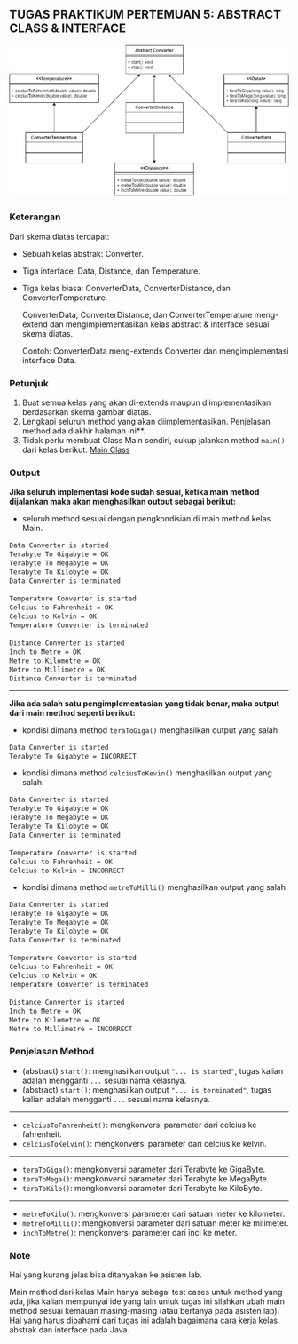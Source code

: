 ## TUGAS PRAKTIKUM PERTEMUAN 5: ABSTRACT CLASS & INTERFACE
![Skema](https://raw.githubusercontent.com/farhanr/lab-pbo/master/Soal/5/assets/skema-diagram.png)
### Keterangan
Dari skema diatas terdapat:
* Sebuah kelas abstrak: Converter.
* Tiga interface: Data, Distance, dan Temperature.
* Tiga kelas biasa: ConverterData, ConverterDistance, dan ConverterTemperature.

  ConverterData, ConverterDistance, dan ConverterTemperature meng-extend dan mengimplementasikan kelas abstract & interface sesuai skema diatas.
  
  
  Contoh: ConverterData meng-extends Converter dan mengimplementasi interface Data.
### Petunjuk
1. Buat semua kelas yang akan di-extends maupun diimplementasikan berdasarkan skema gambar diatas.
2. Lengkapi seluruh method yang akan diimplementasikan. Penjelasan method ada diakhir halaman ini**.
3. Tidak perlu membuat Class Main sendiri, cukup jalankan method `main()` dari kelas berikut: [Main Class](../5/assets/Main.java)

### Output
**Jika seluruh implementasi kode sudah sesuai, ketika main method dijalankan maka akan menghasilkan output sebagai berikut:**
* seluruh method sesuai dengan pengkondisian di main method kelas Main.

```
Data Converter is started
Terabyte To Gigabyte = OK
Terabyte To Megabyte = OK
Terabyte To Kilobyte = OK
Data Converter is terminated

Temperature Converter is started
Celcius to Fahrenheit = OK
Celcius to Kelvin = OK
Temperature Converter is terminated

Distance Converter is started
Inch to Metre = OK
Metre to Kilometre = OK
Metre to Millimetre = OK
Distance Converter is terminated
```
___
**Jika ada salah satu pengimplementasian yang tidak benar, maka output dari main method seperti berikut:**
* kondisi dimana method `teraToGiga()` menghasilkan output yang salah

```
Data Converter is started
Terabyte To Gigabyte = INCORRECT
```
* kondisi dimana method `celciusToKevin()` menghasilkan output yang salah:

```
Data Converter is started
Terabyte To Gigabyte = OK
Terabyte To Megabyte = OK
Terabyte To Kilobyte = OK
Data Converter is terminated

Temperature Converter is started
Celcius to Fahrenheit = OK
Celcius to Kelvin = INCORRECT
```
* kondisi dimana method `metreToMilli()` menghasilkan output yang salah

```
Data Converter is started
Terabyte To Gigabyte = OK
Terabyte To Megabyte = OK
Terabyte To Kilobyte = OK
Data Converter is terminated

Temperature Converter is started
Celcius to Fahrenheit = OK
Celcius to Kelvin = OK
Temperature Converter is terminated

Distance Converter is started
Inch to Metre = OK
Metre to Kilometre = OK
Metre to Millimetre = INCORRECT
```
### Penjelasan Method
* (abstract) `start()`: menghasilkan output `"... is started"`, tugas kalian adalah mengganti `...` sesuai nama kelasnya.
* (abstract) `start()`: menghasilkan output `"... is terminated"`, tugas kalian adalah mengganti `...` sesuai nama kelasnya.
___
* `celciusToFahrenheit()`: mengkonversi parameter dari celcius ke fahrenheit.
* `celciusToKelvin()`: mengkonversi parameter dari celcius ke kelvin.
___
* `teraToGiga()`: mengkonversi parameter dari Terabyte ke GigaByte.
* `teraToMega()`: mengkonversi parameter dari Terabyte ke MegaByte.
* `teraToKilo()`: mengkonversi parameter dari Terabyte ke KiloByte.
___
* `metreToKilo()`: mengkonversi parameter dari satuan meter ke kilometer.
* `metreToMilli()`: mengkonversi parameter dari satuan meter ke milimeter.
* `inchToMetre()`: mengkonversi parameter dari inci ke meter.

### Note
Hal yang kurang jelas bisa ditanyakan ke asisten lab.


Main method dari kelas Main hanya sebagai test cases untuk method yang ada, jika kalian mempunyai ide yang lain untuk tugas ini silahkan ubah main method sesuai kemauan masing-masing (atau bertanya pada asisten lab). Hal yang harus dipahami dari tugas ini adalah bagaimana cara kerja kelas abstrak dan interface pada Java.
